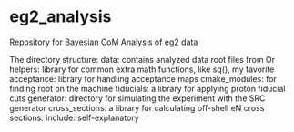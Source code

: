 # eg2_analysis
Repository for Bayesian CoM Analysis of eg2 data

The directory structure:
    data: contains analyzed data root files from Or
    helpers: library for common extra math functions, like sq(), my favorite
    acceptance: library for handling acceptance maps
    cmake_modules: for finding root on the machine
    fiducials: a library for applying proton fiducial cuts
    generator: directory for simulating the experiment with the SRC generator
    cross_sections: a library for calculating off-shell eN cross sections.
    include: self-explanatory